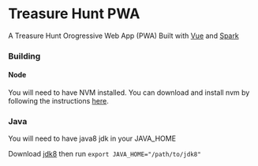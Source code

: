 # Treasure Hunt PWA
A Treasure Hunt Orogressive Web App (PWA) Built with [Vue](https://vuejs.org/) and [Spark](http://sparkjava.com/)


### Building

#### Node
You will need to have NVM installed. You can download and install nvm
 by following the instructions [here](https://github.com/creationix/nvm).
 
### Java
You will need to have java8 jdk in your JAVA_HOME

Download [jdk8](http://www.oracle.com/technetwork/java/javase/downloads/jdk8-downloads-2133151.html) then run `export JAVA_HOME="/path/to/jdk8"`


